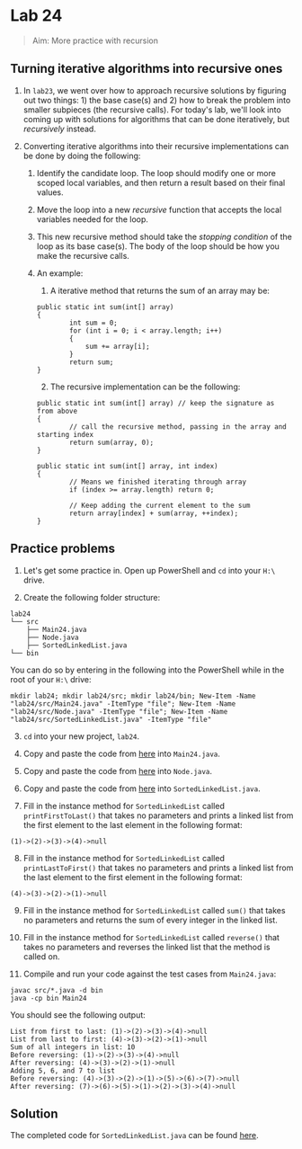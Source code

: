 # Lab 24

> Aim: More practice with recursion 

## Turning iterative algorithms into recursive ones
1. In `lab23`, we went over how to approach recursive solutions by figuring out two things: 1) the base case(s) and 2) how to break the problem into smaller subpieces (the recursive calls). For today's lab, we'll look into coming up with solutions for algorithms that can be done iteratively, but *recursively* instead. 

2. Converting iterative algorithms into their recursive implementations can be done by doing the following:
    1. Identify the candidate loop. The loop should modify one or more scoped local variables, and then return a result based on their final values.
    2. Move the loop into a new *recursive* function that accepts the local variables needed for the loop. 
    3. This new recursive method should take the *stopping condition* of the loop as its base case(s). The body of the loop should be how you make the recursive calls. 

    3. An example:
        1. A iterative method that returns the sum of an array may be:
        ```
        public static int sum(int[] array)
        {
                int sum = 0;
                for (int i = 0; i < array.length; i++)
                {
                    sum += array[i];
                }
                return sum;
        }
        ```
        2. The recursive implementation can be the following:
        ```
        public static int sum(int[] array) // keep the signature as from above
        {
                // call the recursive method, passing in the array and starting index
                return sum(array, 0);  
        }

        public static int sum(int[] array, int index)
        {
                // Means we finished iterating through array
                if (index >= array.length) return 0;

                // Keep adding the current element to the sum
                return array[index] + sum(array, ++index);
        }
        ```

## Practice problems
1. Let's get some practice in. Open up PowerShell and `cd` into your `H:\` drive.

2. Create the following folder structure:
```
lab24
└── src
    ├── Main24.java
    ├── Node.java
    ├── SortedLinkedList.java
└── bin
```
You can do so by entering in the following into the PowerShell while in the root of your `H:\` drive:
```
mkdir lab24; mkdir lab24/src; mkdir lab24/bin; New-Item -Name "lab24/src/Main24.java" -ItemType "file"; New-Item -Name "lab24/src/Node.java" -ItemType "file"; New-Item -Name "lab24/src/SortedLinkedList.java" -ItemType "file"
```

3. `cd` into your new project, `lab24`.

4. Copy and paste the code from <a href="/Misc/TODO/Lab24/Main24.java" target="_blank">here</a> into `Main24.java`.

5. Copy and paste the code from <a href="/Misc/TODO/Lab24/Node.java" target="_blank">here</a> into `Node.java`.

6. Copy and paste the code from <a href="/Misc/TODO/Lab24/SortedLinkedList.java" target="_blank">here</a> into `SortedLinkedList.java`.

7. Fill in the instance method for `SortedLinkedList` called `printFirstToLast()` that takes no parameters and prints a linked list from the first element to the last element in the following format:
```
(1)->(2)->(3)->(4)->null
```

8. Fill in the instance method for `SortedLinkedList` called `printLastToFirst()` that takes no parameters and prints a linked list from the last element to the first element in the following format:
```
(4)->(3)->(2)->(1)->null
```

9. Fill in the instance method for `SortedLinkedList` called `sum()` that takes no parameters and returns the sum of every integer in the linked list.

10. Fill in the instance method for `SortedLinkedList` called `reverse()` that takes no parameters and reverses the linked list that the method is called on.

11. Compile and run your code against the test cases from `Main24.java`:
```
javac src/*.java -d bin
java -cp bin Main24
```
You should see the following output:
```
List from first to last: (1)->(2)->(3)->(4)->null
List from last to first: (4)->(3)->(2)->(1)->null
Sum of all integers in list: 10
Before reversing: (1)->(2)->(3)->(4)->null
After reversing: (4)->(3)->(2)->(1)->null
Adding 5, 6, and 7 to list
Before reversing: (4)->(3)->(2)->(1)->(5)->(6)->(7)->null
After reversing: (7)->(6)->(5)->(1)->(2)->(3)->(4)->null
```

## Solution
The completed code for `SortedLinkedList.java` can be found <a href="/Misc/Solutions/Lab24/SortedLinkedList.java" target="_blank">here</a>.
